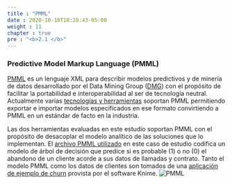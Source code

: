 ```yaml
---
title : "PMML"
date : 2020-10-10T18:28:43-05:00
weight : 11
chapter : true
pre : "<b>2.1 </b>"
---
```


### Predictive Model Markup Language (PMML)

[PMML](http://dmg.org/pmml/v4-3/GeneralStructure.html) es un lenguaje XML para describir modelos predictivos y de minería de datos desarrollado por el Data Mining Group ([DMG](http://dmg.org/)) con el propósito de facilitar la portabilidad e interoperabilidad al ser de tecnología neutral.
Actualmente varias [tecnologías y herramientas](http://dmg.org/pmml/products.html) soportan PMML permitiendo exportar e importar modelos especificados en ese formato convirtiendo a PMML en un estándar de facto en la industria.

Las dos herramientas evaluadas en este estudio soportan PMML con el propósito de desacoplar el modelo analítico de las soluciones que lo implementan. El [archivo PMML utilizado](https://s3.amazonaws.com/ccastellanos87.bda.workshop.io/data/ChurnDTree.pmml) en este caso de estudio codifica un modelo de árbol de decisión que predice si  es probable (1) o no (0) el abandono de un cliente acorde a sus datos de llamadas y contrato. Tanto el modelo PMML como los datos de clientes son tomados de una [aplicación de ejemplo de churn](https://hub.knime.com/knime/spaces/Examples/latest/50_Applications/18_Churn_Prediction/) provista por el software Knime. 
![PMML](/images/pmml.png?width=700px)